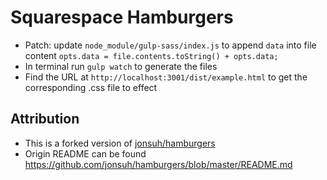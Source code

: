 # Squarespace Hamburgers

- Patch: update `node_module/gulp-sass/index.js` to append `data` into file content `opts.data = file.contents.toString() + opts.data;`
- In terminal run `gulp watch` to generate the files
- Find the URL at `http://localhost:3001/dist/example.html` to get the corresponding .css file to effect

## Attribution

- This is a forked version of [jonsuh/hamburgers](https://github.com/jonsuh/hamburgers)
- Origin README can be found https://github.com/jonsuh/hamburgers/blob/master/README.md
